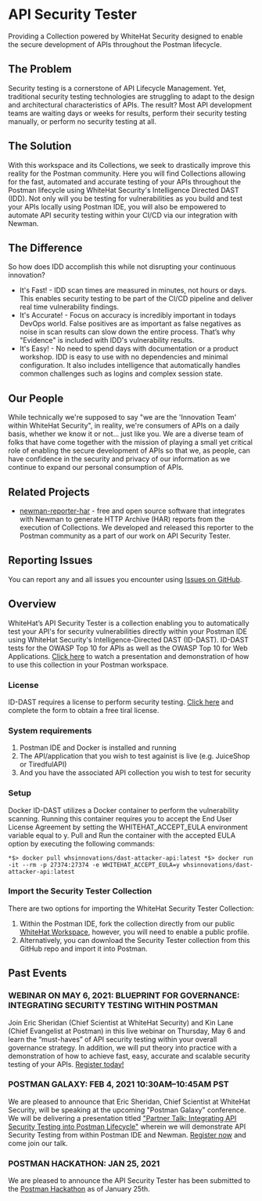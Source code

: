 # API Security Tester

Providing a Collection powered by WhiteHat Security designed to enable the secure development of APIs throughout the Postman lifecycle.

## The Problem

Security testing is a cornerstone of API Lifecycle Management. Yet, traditional security testing technologies are struggling to adapt to the design and architectural characteristics of APIs. The result? Most API development teams are waiting days or weeks for results, perform their security testing manually, or perform no security testing at all.

## The Solution

With this workspace and its Collections, we seek to drastically improve this reality for the Postman community. Here you will find Collections allowing for the fast, automated and accurate testing of your APIs throughout the Postman lifecycle using WhiteHat Security's Intelligence Directed DAST (IDD). Not only will you be testing for vulnerabilities as you build and test your APIs locally using Postman IDE, you will also be empowered to automate API security testing within your CI/CD via our integration with Newman.

## The Difference

So how does IDD accomplish this while not disrupting your continuous innovation?

* It's Fast! - IDD scan times are measured in minutes, not hours or days. This enables security testing to be part of the CI/CD pipeline and deliver real time vulnerability findings.
* It's Accurate! - Focus on accuracy is incredibly important in todays DevOps world. False positives are as important as false negatives as noise in scan results can slow down the entire process. That’s why "Evidence" is included with IDD's vulnerability results.
* It's Easy! - No need to spend days with documentation or a product workshop. IDD is easy to use with no dependencies and minimal configuration. It also includes intelligence that automatically handles common challenges such as logins and complex session state.

## Our People

While technically we're supposed to say "we are the 'Innovation Team' within WhiteHat Security", in reality, we're consumers of APIs on a daily basis, whether we know it or not... just like you. We are a diverse team of folks that have come together with the mission of playing a small yet critical role of enabling the secure development of APIs so that we, as people, can have confidence in the security and privacy of our information as we continue to expand our personal consumption of APIs.

## Related Projects

* [newman-reporter-har](https://www.npmjs.com/package/newman-reporter-har) - free and open source software that integrates with Newman to generate HTTP Archive (HAR) reports from the execution of Collections. We developed and released this reporter to the Postman community as a part of our work on API Security Tester.

## Reporting Issues

You can report any and all issues you encounter using [Issues on GitHub](https://github.com/whitehatsec-innovations/dast-postman-resources/issues).

## Overview
WhiteHat’s API Security Tester is a collection enabling you to automatically test your API's for security vulnerabilities directly within your Postman IDE using WhiteHat Security's Intelligence-Directed DAST (ID-DAST). ID-DAST tests for the OWASP Top 10 for APIs as well as the OWASP Top 10 for Web Applications. [Click here](https://youtu.be/k2GuK_mVboo) to watch a presentation and demonstration of how to use this collection in your Postman workspace.

### License
ID-DAST requires a license to perform security testing. [Click here](https://www.whitehatsec.com/idd-lap-reg/) and complete the form to obtain a free tiral license.


### System requirements
  1) Postman IDE and Docker is installed and running
  2) The API/application that you wish to test againist is live (e.g. JuiceShop or TiredfulAPI)
  3) And you have the associated API collection you wish to test for security

### Setup
Docker
ID-DAST utilizes a Docker container to perform the vulnerability scanning. Running this container requires you to accept the End User License Agreement by setting the WHITEHAT_ACCEPT_EULA environment variable equal to y. Pull and Run the container with the accepted EULA option by executing the following commands:

`*$> docker pull whsinnovations/dast-attacker-api:latest
*$> docker run -it --rm -p 27374:27374 -e WHITEHAT_ACCEPT_EULA=y whsinnovations/dast-attacker-api:latest`



### Import the Security Tester Collection
There are two options for importing the WhiteHat Security Tester Collection:
  1) Within the Postman IDE, fork the collection directly from our public [WhiteHat Workspace](https://www.postman.com/whitehatsec-innovations/workspace/api-security-tester/overview), however, you will need to enable a public profile.
  2) Alternatively, you can download the Security Tester collection from this GitHub repo and import it into Postman.
  


## Past Events

### WEBINAR ON MAY 6, 2021: BLUEPRINT FOR GOVERNANCE: INTEGRATING SECURITY TESTING WITHIN POSTMAN

Join Eric Sheridan (Chief Scientist at WhiteHat Security) and Kin Lane (Chief Evangelist at Postman) in this live webinar on Thursday, May 6 and learn the “must-haves” of API security testing within your overall governance strategy. In addition, we will put theory into practice with a demonstration of how to achieve fast, easy, accurate and scalable security testing of your APIs. [Register today!](https://info.whitehatsec.com/0521-WebinarWH-IntegrateAPITestingPostman.html)


### POSTMAN GALAXY: FEB 4, 2021 10:30AM–10:45AM PST

We are pleased to announce that Eric Sheridan, Chief Scientist at WhiteHat Security, will be speaking at the upcoming "Postman Galaxy" conference. We will be delivering a presentation titled ["Partner Talk: Integrating API Security Testing into Postman Lifecycle"](https://www.postman.com/postman-galaxy/schedule/) wherein we will demonstrate API Security Testing from within Postman IDE and Newman. [Register now](https://www.postman.com/postman-galaxy/) and come join our talk.

### POSTMAN HACKATHON: JAN 25, 2021

We are pleased to announce the API Security Tester has been submitted to the [Postman Hackathon](https://www.postman.com/postman-galaxy/postman-api-hack/) as of January 25th.
